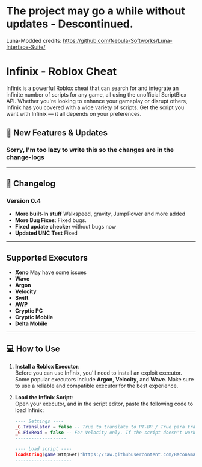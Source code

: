 # The project may go a while without updates - Descontinued.

Luna-Modded credits: https://github.com/Nebula-Softworks/Luna-Interface-Suite/

# Infinix - Roblox Cheat

Infinix is a powerful Roblox cheat that can search for and integrate an infinite number of scripts for any game, all using the unofficial ScriptBlox API. Whether you're looking to enhance your gameplay or disrupt others, Infinix has you covered with a wide variety of scripts. Get the script you want with Infinix — it all depends on your preferences.

## 🚀 New Features & Updates

### Sorry, I'm too lazy to write this so the changes are in the change-logs


---

## 📜 Changelog

### Version 0.4
- **More built-In stuff** Walkspeed, gravity, JumpPower and more added
- **More Bug Fixes**: Fixed bugs.
- **Fixed update checker** without bugs now
- **Updated UNC Test** Fixed

---

## Supported Executors

- **Xeno** May have some issues
- **Wave**
- **Argon**
- **Velocity**
- **Swift**
- **AWP**
- **Cryptic PC**
- **Cryptic Mobile**
- **Delta Mobile**

---

## 💻 How to Use

1. **Install a Roblox Executor**:  
   Before you can use Infinix, you'll need to install an exploit executor. Some popular executors include **Argon**, **Velocity**, and **Wave**. Make sure to use a reliable and compatible executor for the best experience.

2. **Load the Infinix Script**:  
   Open your executor, and in the script editor, paste the following code to load Infinix:

   ```lua
   ---- Settings ----
   _G.Translator = false -- True to translate to PT-BR / True para traduzir para PT-BR
   _G.FixRead = false -- For Velocity only. If the script doesn't work, set true and run it again / Apenas para Velocity. Caso o script não funcione, coloque para true e execute novamente.
   -------------------

   ---- Load script ----
   loadstring(game:HttpGet("https://raw.githubusercontent.com/Baconamassado/Infinix/refs/heads/main/Infinix-Script-Hub"))()
   ---------------------
